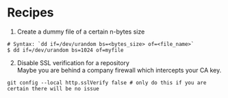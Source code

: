 # Recipes

1. Create a dummy file of a certain n-bytes size  
```
# Syntax: `dd if=/dev/urandom bs=<bytes_size> of=<file_name>`
$ dd if=/dev/urandom bs=1024 of=myfile
```

2. Disable SSL verification for a repository  
Maybe you are behind a company firewall which intercepts your CA key.
```
git config --local http.sslVerify false # only do this if you are certain there will be no issue
```